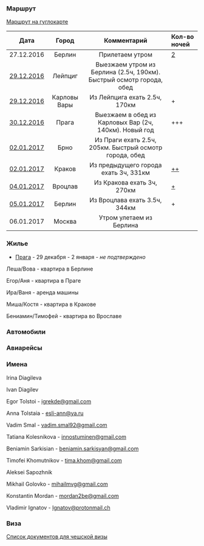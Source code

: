 ### Маршрут

[Маршрут на гуглокарте](https://goo.gl/maps/ywbg4kYroWJ2)

| Дата                                           | Город        | Комментарий                                             | Кол-во ночей |
| :--------------------------------------------: | :----------: | :-----------------------------------------------------: | :----------- |
| 27.12.2016                                     | Берлин       | Прилетаем утром                                         | [2](https://goo.gl/VSrqpT) |
| [29.12.2016](https://goo.gl/maps/1UcUtmUKdxB2) | Лейпциг      | Выезжаем утром из Берлина (2.5ч, 190км). Быстрый осмотр города, обед   |
| [29.12.2016](https://goo.gl/maps/sjC1ro2gCMU2) | Карловы Вары | Из Лейпцига ехать 2.5ч, 170км                           | +            |
| [30.12.2016](https://goo.gl/maps/bvMyvaxAFyM2) | Прага        | Выезжаем в обед из Карловых Вар (2ч, 140км). Новый год  | +++          |
| [02.01.2017](https://goo.gl/maps/hJ18ifLPwE72) | Брно         | Из Праги ехать 2.5ч, 205км. Быстрый осмотр города, обед |              |
| [02.01.2017](https://goo.gl/maps/fCyMB4V6YDk)  | Краков       | Из предыдущего города ехать 3ч, 331км                   | [++](https://goo.gl/RCC0ih) |
| [04.01.2017](https://goo.gl/maps/dBa42vk5xh52) | Вроцлав      | Из Кракова ехать 3ч, 270км                              | [+](https://goo.gl/fHvbRd) |
| [05.01.2017](https://goo.gl/maps/Ejha4NS1fqK2) | Берлин       | Из Вроцлава ехать 3.5ч, 344км                           | +            |
| 06.01.2017                                     | Москва       | Утром улетаем из Берлина                                |              |

### Жилье
- [Прага](https://www.airbnb.com/rooms/979581) - 29 декабря - 2 января - *не подтверждено*

Леша/Вова - квартира в Берлине

Егор/Аня - квартира в Праге

Ира/Ваня - аренда машины

Миша/Костя - квартира в Кракове

Бениамин/Тимофей - квартира во Врославе

### Автомобили

### Авиарейсы

### Имена

Irina Diagileva

Ivan Diagilev

Egor Tolstoi - igrekde@gmail.com

Anna Tolstaia - esli-ann@ya.ru

Vadim Smal - vadim.smal92@gmail.com

Tatiana Kolesnikova - innostuminen@gmail.com

Beniamin Sarkisian - beniamin.sarkisyan@gmail.com

Timofei Khomutnikov - tima.khom@gmail.com

Aleksei Sapozhnik

Mikhail Golovko - mihailmvg@gmail.com

Konstantin Mordan - mordan2be@gmail.com

Vladimir Ignatov - Ignatov@protonmail.ch

### Виза
[Список документов для чешской визы](http://www.mzv.cz/moscow/ru/vizy_i_konsulskaja/vizovaja/schengenskaja/sengenskaja_turisticeskaja.html)

